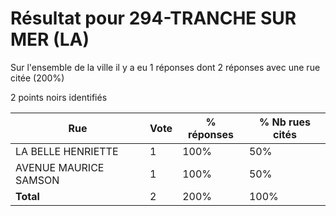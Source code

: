 # Résultat pour 294-TRANCHE SUR MER (LA)

Sur l'ensemble de la ville il y a eu 1 réponses dont 2 réponses avec une rue citée (200%)

2 points noirs identifiés

| Rue | Vote | % réponses | % Nb rues cités|
|-----|------|------------|----------------|
| LA BELLE HENRIETTE | 1 | 100% | 50%|
| AVENUE MAURICE SAMSON | 1 | 100% | 50%|
| **Total** | 2 | 200% | 100%|
